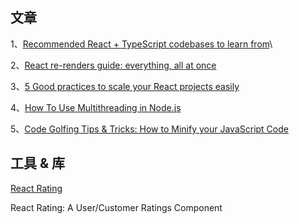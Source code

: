 ## 文章
1、[Recommended React + TypeScript codebases to learn from](https://react-typescript-cheatsheet.netlify.app/docs/basic/recommended/codebases/)\

2、[React re-renders guide: everything, all at once](https://www.developerway.com/posts/react-re-renders-guide)

3、[5 Good practices to scale your React projects easily](https://dev.to/jeffreythecoder/5-good-practices-to-scale-your-react-projects-3jnb)

4、[How To Use Multithreading in Node.js](https://www.digitalocean.com/community/tutorials/how-to-use-multithreading-in-node-js)

5、[Code Golfing Tips & Tricks: How to Minify your JavaScript Code](https://getbutterfly.com/code-golfing-tips-tricks-how-to-minify-your-javascript-code/)

## 工具 & 库

[React Rating](https://react-rating.onrender.com/)

React Rating: A User/Customer Ratings Component